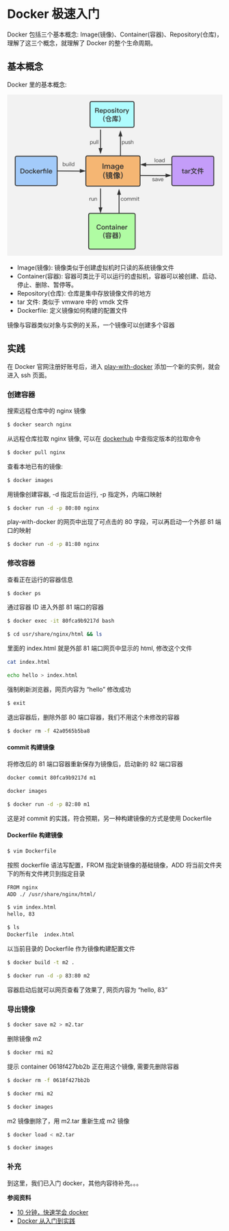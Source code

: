 # Docker 极速入门


Docker 包括三个基本概念: Image(镜像)、Container(容器)、Repository(仓库)，理解了这三个概念，就理解了 Docker 的整个生命周期。

## 基本概念

Docker 里的基本概念:

![Docker里的基本概念](/img/docker.jpg "Docker里的基本概念")

- Image(镜像): 镜像类似于创建虚拟机时只读的系统镜像文件
- Container(容器): 容器可类比于可以运行的虚拟机，容器可以被创建、启动、停止、删除、暂停等。
- Repository(仓库): 仓库是集中存放镜像文件的地方
- tar 文件: 类似于 vmware 中的 vmdk 文件
- Dockerfile: 定义镜像如何构建的配置文件

镜像与容器类似对象与实例的关系，一个镜像可以创建多个容器

## 实践

在 Docker 官网注册好账号后，进入 [play-with-docker](https://labs.play-with-docker.com/) 添加一个新的实例，就会进入 ssh 页面。

### 创建容器

搜索远程仓库中的 nginx 镜像

```bash
$ docker search nginx
```

从远程仓库拉取 nginx 镜像, 可以在 [dockerhub](https://hub.docker.com/) 中查指定版本的拉取命令

```bash
$ docker pull nginx
```

查看本地已有的镜像:

```bash
$ docker images
```

用镜像创建容器, -d 指定后台运行, -p 指定外，内端口映射

```bash
$ docker run -d -p 80:80 nginx
```

play-with-docker 的网页中出现了可点击的 80 字段，可以再启动一个外部 81 端口的映射

```bash
$ docker run -d -p 81:80 nginx
```

### 修改容器

查看正在运行的容器信息

```bash
$ docker ps
```

通过容器 ID 进入外部 81 端口的容器

```bash
$ docker exec -it 80fca9b9217d bash
```

```bash
$ cd usr/share/nginx/html && ls
```

里面的 index.html 就是外部 81 端口网页中显示的 html, 修改这个文件

```bash
cat index.html
```

```bash
echo hello > index.html
```

强制刷新浏览器，网页内容为 “hello” 修改成功

```bash
$ exit
```

退出容器后，删除外部 80 端口容器，我们不用这个未修改的容器

```bash
$ docker rm -f 42a0565b5ba8
```

#### commit 构建镜像

将修改后的 81 端口容器重新保存为镜像后，启动新的 82 端口容器

```bash
docker commit 80fca9b9217d m1
```

```bash
docker images
```

```bash
$ docker run -d -p 82:80 m1
```

这是对 commit 的实践，符合预期，另一种构建镜像的方式是使用 Dockerfile

#### Dockerfile 构建镜像

```bash
$ vim Dockerfile
```

按照 dockerfile 语法写配置，FROM 指定新镜像的基础镜像，ADD 将当前文件夹下的所有文件拷贝到指定目录

```
FROM nginx
ADD ./ /usr/share/nginx/html/
```

```bash
$ vim index.html
hello, 83
```

```bash
$ ls
Dockerfile  index.html
```

以当前目录的 Dockerfile 作为镜像构建配置文件

```bash
$ docker build -t m2 .
```

```bash
$ docker run -d -p 83:80 m2
```

容器启动后就可以网页查看了效果了, 网页内容为 “hello, 83”

### 导出镜像

```bash
$ docker save m2 > m2.tar
```

删除镜像 m2

```bash
$ docker rmi m2
```

提示 container 0618f427bb2b 正在用这个镜像, 需要先删除容器

```bash
$ docker rm -f 0618f427bb2b
```

```bash
$ docker rmi m2
```

```bash
$ docker images
```

m2 镜像删除了，用 m2.tar 重新生成 m2 镜像

```bash
$ docker load < m2.tar
```

```bash
$ docker images
```

### 补充

到这里，我们已入门 docker，其他内容待补充。。。

**参阅资料**

- [10 分钟，快速学会 docker](https://www.bilibili.com/video/BV1R4411F7t9)
- [Docker 从入门到实践](https://yeasy.gitbook.io/docker_practice/)

